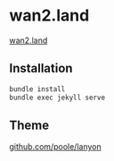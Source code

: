 # wan2.land

[wan2.land](https://wan2.land)


## Installation

```bash
bundle install
bundle exec jekyll serve
```

## Theme

[github.com/poole/lanyon](https://github.com/poole/lanyon)

